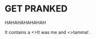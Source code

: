 <!DOCTYPE html>
<html>
    <head>
        <title>👍</title>
    </head>
    <body>
        <h1>GET PRANKED</h1>
        <p>HAHAHAHAHAHAH</p>
        <p>It contains a 
             <>It was me</> and <>tamma! </em>.
        </p>
    </body>
</html>
